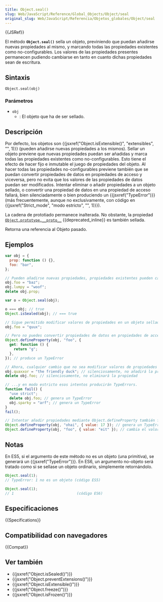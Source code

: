 ```yaml
---
title: Object.seal()
slug: Web/JavaScript/Reference/Global_Objects/Object/seal
original_slug: Web/JavaScript/Referencia/Objetos_globales/Object/seal
---
```


{{JSRef}}

El método **`Object.seal()`** sella un objeto, previniendo que puedan añadirse nuevas propiedades al mismo, y marcando todas las propiedades existentes como no-configurables. Los valores de las propiedades presentes permanecen pudiendo cambiarse en tanto en cuanto dichas propiedades sean de escritura.

## Sintaxis

```
Object.seal(obj)
```

### Parámetros

- `obj`
  - : El objeto que ha de ser sellado.

## Descripción

Por defecto, los objetos son {{jsxref("Object.isExtensible()", "extensibles", "", 1)}} (pueden añadirse nuevas propiedades a los mismos). Sellar un objeto previene que nuevas propiedades puedan ser añadidas y marca todas las propiedades existentes como no-configurables. Esto tiene el efecto de hacer fijo e inmutable el juego de propiedades del objeto. Al hacer todas las propiedades no-configurables previene también que se puedan convertir propiedades de datos en propiedades de acceso y viceversa, pero no evita que los valores de las propiedades de datos puedan ser modificados. Intentar eliminar o añadir propiedades a un objeto sellado, o convertir una propiedad de datos en una propiedad de acceso fallará, bien silenciadamente o bien produciendo un {{jsxref("TypeError")}} (más frecuentemente, aunque no exclusivamente, con código en {{jsxref("Strict_mode", "modo estricto", "", 1)}}).

La cadena de prototiado permanece inalterada. No obstante, la propiedad [`Object.prototype.__proto__`](/es/docs/Web/JavaScript/Reference/Global_Objects/Object/proto) {{deprecated_inline}} es también sellada.

Retorna una referencia al Objeto pasado.

## Ejemplos

```js
var obj = {
  prop: function () {},
  foo: "bar",
};

// Pueden añadirse nuevas propiedades, propiedades existentes pueden cambiarse o eliminarse.
obj.foo = "baz";
obj.lumpy = "woof";
delete obj.prop;

var o = Object.seal(obj);

o === obj; // true
Object.isSealed(obj); // === true

// Sigue permitido modificar valores de propiedades en un objeto sellado.
obj.foo = "quux";

// Pero no puedes convertir propiedades de datos en propiedades de acceso, ni viveversa
Object.defineProperty(obj, "foo", {
  get: function () {
    return "g";
  },
}); // produce un TypeError

// Ahora, cualquier cambio que no sea modificar valores de propiedades fallará
obj.quaxxor = "the friendly duck"; // silenciosamente, no añadirá la propiedad
delete obj.foo; // silenciosamente, no eliminará la propiedad

// ...y en modo estricto esos intentos producirán TypeErrors.
function fail() {
  "use strict";
  delete obj.foo; // genera un TypeError
  obj.sparky = "arf"; // genera un TypeError
}
fail();

// Intentar añadir propiedades mediante Object.defineProperty también fallará.
Object.defineProperty(obj, "ohai", { value: 17 }); // genera un TypeError
Object.defineProperty(obj, "foo", { value: "eit" }); // cambia el valor exisitente
```

## Notas

En ES5, si el argumento de este método no es un objeto (una primitiva), se generará un {{jsxref("TypeError")}}. En ES6, un argumento no-objeto será tratado como si se sellase un objeto ordinario, símplemente retornándolo.

```js
Object.seal(1);
// TypeError: 1 no es un objeto (código ES5)

Object.seal(1);
// 1                             (código ES6)
```

## Especificaciones

{{Specifications}}

## Compatibilidad con navegadores

{{Compat}}

## Ver también

- {{jsxref("Object.isSealed()")}}
- {{jsxref("Object.preventExtensions()")}}
- {{jsxref("Object.isExtensible()")}}
- {{jsxref("Object.freeze()")}}
- {{jsxref("Object.isFrozen()")}}
